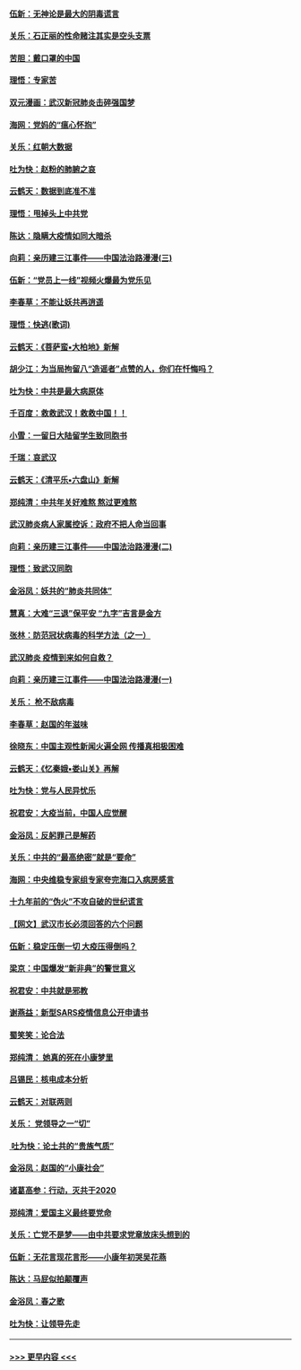 #### [伍新：无神论是最大的阴毒谎言](../pages/nsc993/n11846129.md?t=02051933) 
#### [关乐：石正丽的性命赌注其实是空头支票](../pages/nsc993/n11846109.md?t=02051933) 
#### [苦胆：戴口罩的中国](../pages/nsc993/n11845576.md?t=02051933) 
#### [理悟：专家苦](../pages/nsc993/n11845564.md?t=02051933) 
#### [双元漫画：武汉新冠肺炎击碎强国梦](../pages/nsc993/n11843320.md?t=02051933) 
#### [海网：党妈的“瘟心怀抱”](../pages/nsc993/n11840740.md?t=02051933) 
#### [关乐：红朝大数据](../pages/nsc993/n11840675.md?t=02051933) 
#### [吐为快：赵粉的肺腑之哀](../pages/nsc993/n11840618.md?t=02051933) 
#### [云鹤天：数据到底准不准](../pages/nsc993/n11840325.md?t=02051933) 
#### [理悟：甩掉头上中共党](../pages/nsc993/n11838826.md?t=02051933) 
#### [陈达：隐瞒大疫情如同大暗杀](../pages/nsc993/n11838771.md?t=02051933) 
#### [向莉：亲历建三江事件——中国法治路漫漫(三)](../pages/nsc993/n11831825.md?t=02051933) 
#### [伍新：“党员上一线”视频火爆最为党乐见](../pages/nsc993/n11838200.md?t=02051933) 
#### [李春草：不能让妖共再逍遥](../pages/nsc993/n11838102.md?t=02051933) 
#### [理悟：快逃(歌词)](../pages/nsc993/n11838083.md?t=02051933) 
#### [云鹤天：《菩萨蛮▪大柏地》新解](../pages/nsc993/n11838059.md?t=02051933) 
#### [胡少江：为当局拘留八“造谣者”点赞的人，你们在忏悔吗？](../pages/nsc993/n11836801.md?t=02051933) 
#### [吐为快：中共是最大病原体](../pages/nsc993/n11836748.md?t=02051933) 
#### [千百度：救救武汉！救救中国！！](../pages/nsc993/n11836145.md?t=02051933) 
#### [小雪：一留日大陆留学生致同胞书](../pages/nsc993/n11834624.md?t=02051933) 
#### [千瑞：哀武汉](../pages/nsc993/n11833647.md?t=02051933) 
#### [云鹤天：《清平乐▪六盘山》新解](../pages/nsc993/n11833611.md?t=02051933) 
#### [郑纯清：中共年关好难熬 熬过更难熬](../pages/nsc993/n11833489.md?t=02051933) 
#### [武汉肺炎病人家属控诉：政府不把人命当回事](../pages/nsc993/n11833205.md?t=02051933) 
#### [向莉：亲历建三江事件——中国法治路漫漫(二)](../pages/nsc993/n11829102.md?t=02051933) 
#### [理悟：致武汉同胞](../pages/nsc993/n11831522.md?t=02051933) 
#### [金浴凤：妖共的“肺炎共同体”](../pages/nsc993/n11829448.md?t=02051933) 
#### [慧真：大难“三退”保平安 “九字”吉言是金方](../pages/nsc993/n11829501.md?t=02051933) 
#### [张林：防范冠状病毒的科学方法（之一）](../pages/nsc993/n11828618.md?t=02051933) 
#### [武汉肺炎 疫情到来如何自救？](../pages/nsc993/n11827632.md?t=02051933) 
#### [向莉：亲历建三江事件——中国法治路漫漫(一)](../pages/nsc993/n11827190.md?t=02051933) 
#### [关乐： 枪不敌病毒](../pages/nsc993/n11826746.md?t=02051933) 
#### [李春草：赵国的年滋味](../pages/nsc993/n11826321.md?t=02051933) 
#### [徐晓东：中国主观性新闻火遍全网 传播真相极困难](../pages/nsc993/n11826508.md?t=02051933) 
#### [云鹤天：《忆秦娥▪娄山关》再解](../pages/nsc993/n11824682.md?t=02051933) 
#### [吐为快：党与人民异忧乐](../pages/nsc993/n11824660.md?t=02051933) 
#### [祝君安：大疫当前，中国人应觉醒](../pages/nsc993/n11821946.md?t=02051933) 
#### [金浴凤：反躬罪己是解药](../pages/nsc993/n11820280.md?t=02051933) 
#### [关乐：中共的“最高绝密”就是“要命”](../pages/nsc993/n11816946.md?t=02051933) 
#### [海网：中央维稳专家组专家夸完海口入病房感言](../pages/nsc993/n11815138.md?t=02051933) 
#### [十九年前的“伪火”不攻自破的世纪谎言](../pages/nsc993/n11813238.md?t=02051933) 
#### [【网文】武汉市长必须回答的六个问题](../pages/nsc993/n11813848.md?t=02051933) 
#### [伍新：稳定压倒一切 大疫压得倒吗？](../pages/nsc993/n11812634.md?t=02051933) 
#### [梁京：中国爆发“新非典”的警世意义](../pages/nsc993/n11812554.md?t=02051933) 
#### [祝君安：中共就是邪教](../pages/nsc993/n11812431.md?t=02051933) 
#### [谢燕益：新型SARS疫情信息公开申请书](../pages/nsc993/n11808840.md?t=02051933) 
#### [蜀笑笑：论合法](../pages/nsc993/n11808064.md?t=02051933) 
#### [郑纯清： 她真的死在小康梦里](../pages/nsc993/n11806623.md?t=02051933) 
#### [吕锡民：核电成本分析](../pages/nsc993/n11806284.md?t=02051933) 
#### [云鹤天：对联两则](../pages/nsc993/n11805957.md?t=02051933) 
#### [关乐： 党领导之一“切”](../pages/nsc993/n11804505.md?t=02051933) 
#### [ 吐为快：论土共的“贵族气质”](../pages/nsc993/n11804490.md?t=02051933) 
#### [金浴凤：赵国的“小康社会”](../pages/nsc993/n11804452.md?t=02051933) 
#### [诸葛高参：行动，灭共于2020](../pages/nsc993/n11804120.md?t=02051933) 
#### [郑纯清：爱国主义最终要党命](../pages/nsc993/n11802197.md?t=02051933) 
#### [关乐：亡党不是梦——由中共要求党章放床头想到的](../pages/nsc993/n11802156.md?t=02051933) 
#### [伍新：无花言现花言形——小康年初哭吴花燕](../pages/nsc993/n11800044.md?t=02051933) 
#### [陈达：马屁似拍颠覆声](../pages/nsc993/n11800010.md?t=02051933) 
#### [金浴凤：春之歌](../pages/nsc993/n11797687.md?t=02051933) 
#### [吐为快：让领导先走](../pages/nsc993/n11797512.md?t=02051933) 

----
#### [ >>> 更早内容 <<< ](../indexes/nsc993-earlier.md)
